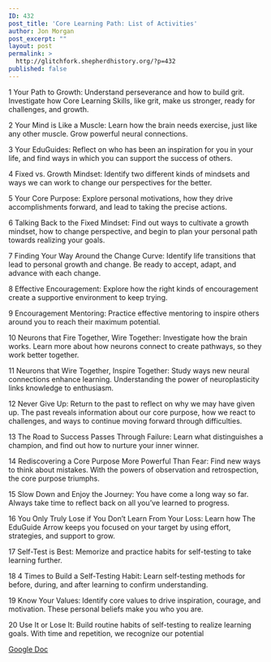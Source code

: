 ```yaml
---
ID: 432
post_title: 'Core Learning Path: List of Activities'
author: Jon Morgan
post_excerpt: ""
layout: post
permalink: >
  http://glitchfork.shepherdhistory.org/?p=432
published: false
---
```

<p>1 Your Path to Growth:<b> </b>Understand perseverance and how to build grit. Investigate how Core Learning Skills, like grit, make us stronger, ready for challenges, and growth.</p>
<p>2 Your Mind is Like a Muscle: Learn how the brain needs exercise, just like any other muscle. Grow powerful neural connections.</p>
<p>3 Your EduGuides: Reflect on who has been an inspiration for you in your life, and find ways in which you can support the success of others.</p>
<p>4 Fixed vs. Growth Mindset: Identify two different kinds of mindsets and ways we can work to change our perspectives for the better.</p>
<p>5 Your Core Purpose: Explore personal motivations, how they drive accomplishments forward, and lead to taking the precise actions.</p>
<p>6 Talking Back to the Fixed Mindset: Find out ways to cultivate a growth mindset, how to change perspective, and begin to plan your personal path towards realizing your goals.</p>
<p>7 Finding Your Way Around the Change Curve: Identify life transitions that lead to personal growth and change. Be ready to accept, adapt, and advance with each change. </p>
<p>8 Effective Encouragement: Explore how the right kinds of encouragement create a supportive environment to keep trying. </p>
<p>9 Encouragement Mentoring: Practice effective mentoring to inspire others around you to reach their maximum potential.</p>
<p>10 Neurons that Fire Together, Wire Together: Investigate how the brain works. Learn more about how neurons connect to create pathways, so they work better together.</p>
<p>11 Neurons that Wire Together, Inspire Together: Study ways new neural connections enhance learning. Understanding the power of neuroplasticity links knowledge to enthusiasm.</p>
<p>12 Never Give Up: Return to the past to reflect on why we may have given up. The past reveals information about our core purpose, how we react to challenges, and ways to continue moving forward through difficulties. </p>
<p>13 The Road to Success Passes Through Failure: Learn what distinguishes a champion, and find out how to nurture your inner winner.</p>
<p>14 Rediscovering a Core Purpose More Powerful Than Fear: Find new ways to think about mistakes. With the powers of observation and retrospection, the core purpose triumphs.</p>
<p>15 Slow Down and Enjoy the Journey: You have come a long way so far. Always take time to reflect back on all you’ve learned to progress.</p>
<p>16 You Only Truly Lose if You Don’t Learn From Your Loss: Learn how The EduGuide Arrow keeps you focused on your target by using effort, strategies, and support to grow.</p>
<p>17 Self-Test is Best: Memorize and practice habits for self-testing to take learning further.</p>
<p>18 4 Times to Build a Self-Testing Habit:<b> </b>Learn self-testing methods for before, during, and after learning to confirm understanding.</p>
<p>19 Know Your Values:<b> </b>Identify core values to drive inspiration, courage, and motivation. These personal beliefs make you who you are.</p>
<p>20 Use It or Lose It: Build routine habits of self-testing to realize learning goals. With time and repetition, we recognize our potential</p>
<p></p>
<p><a href="https://docs.google.com/document/d/1l_5p9UM2tWiw__3aHkzgry6VKfPMx0izCcT4lPnoIDI/edit?usp=sharing">Google Doc</a></p>